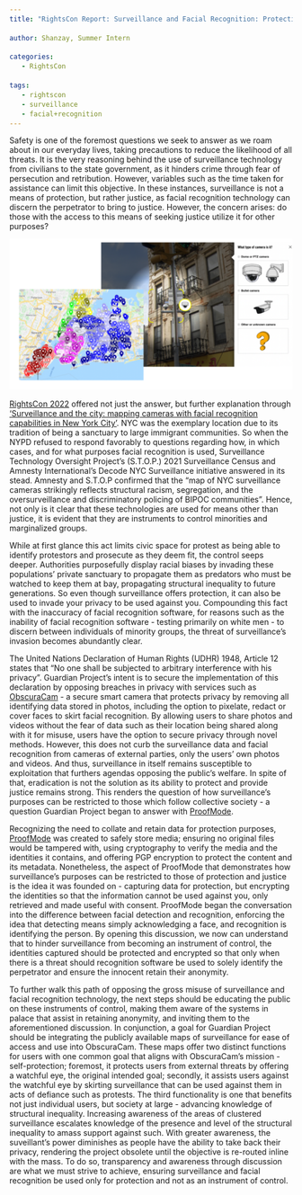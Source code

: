 ```yaml
---
title: "RightsCon Report: Surveillance and Facial Recognition: Protection or Instruments of Control?"

author: Shanzay, Summer Intern

categories:
   - RightsCon
   
tags:
   - rightscon
   - surveillance
   - facial+recognition
---
```


Safety is one of the foremost questions we seek to answer as we roam about in our everyday lives, taking precautions to reduce the likelihood of all threats. It is the very reasoning behind the use of surveillance technology from civilians to the state government, as it hinders crime through fear of persecution and retribution. However, variables such as the time taken for assistance can limit this objective. In these instances, surveillance is not a means of protection, but rather justice, as facial recognition technology can discern the perpetrator to bring to justice. However, the concern arises: do those with the access to this means of seeking justice utilize it for other purposes?    

![cameras and surveillance image](rightscon_report_blog.png)

[RightsCon 2022](https://www.rightscon.org/) offered not just the answer, but further explanation through [‘Surveillance and the city: mapping cameras with facial recognition capabilities in New York City’](https://www.stopspying.org/events/2022/6/6/rightscon-surveillance-and-the-city-mapping-cameras-with-facial-recognition-capabilities-in-new-york-city). NYC was the exemplary location due to its tradition of being a sanctuary to large immigrant communities. So when the NYPD refused to respond favorably to questions regarding how, in which cases, and for what purposes facial recognition is used, Surveillance Technology Oversight Project’s (S.T.O.P.) 2021 Surveillance Census and Amnesty International’s Decode NYC Surveillance initiative answered in its stead. Amnesty and S.T.O.P confirmed that the “map of NYC surveillance cameras strikingly reflects structural racism, segregation, and the oversurveillance and discriminatory policing of BIPOC communities”. Hence, not only is it clear that these technologies are used for means other than justice, it is evident that they are instruments to control minorities and marginalized groups. 

While at first glance this act limits civic space for protest as being able to identify protestors and prosecute as they deem fit, the control seeps deeper. Authorities purposefully display racial biases by invading these populations’ private sanctuary to propagate them as predators who must be watched to keep them at bay, propagating structural inequality to future generations. So even though surveillance offers protection, it can also be used to invade your privacy to be used against you. Compounding this fact with the inaccuracy of facial recognition software, for reasons such as the inability of facial recognition software - testing primarily on white men - to discern between individuals of minority groups, the threat of surveillance’s invasion becomes abundantly clear.  

The United Nations Declaration of Human Rights (UDHR) 1948, Article 12 states that “No one shall be subjected to arbitrary interference with his privacy”. Guardian Project’s intent is to secure the implementation of this declaration by opposing breaches in privacy with services such as [ObscuraCam](https://guardianproject.info/apps/obscuracam/) - a secure smart camera that protects privacy by removing all identifying data stored in photos, including the option to pixelate, redact or cover faces to skirt facial recognition. By allowing users to share photos and videos without the fear of data such as their location being shared along with it for misuse, users have the option to secure privacy through novel methods. However, this does not curb the surveillance data and facial recognition from cameras of external parties, only the users’ own photos and videos. And thus, surveillance in itself remains susceptible to exploitation that furthers agendas opposing the public’s welfare. In spite of that, eradication is not the solution as its ability to protect and provide justice remains strong. This renders the question of how surveillance’s purposes can be restricted to those which follow collective society - a question Guardian Project began to answer with [ProofMode](https://proofmode.org). 

Recognizing the need to collate and retain data for protection purposes, [ProofMode](https://proofmode.org) was created to safely store media; ensuring no original files would be tampered with, using cryptography to verify the media and the identities it contains, and offering PGP encryption to protect the content and its metadata. Nonetheless, the aspect of ProofMode that demonstrates how surveillance’s purposes can be restricted to those of protection and justice is the idea it was founded on - capturing data for protection, but encrypting the identities so that the information cannot be used against you, only retrieved and made useful with consent. ProofMode began the conversation into the difference between facial detection and recognition, enforcing the idea that detecting means simply acknowledging a face, and recognition is identifying the person. By opening this discussion, we now can understand that to hinder surveillance from becoming an instrument of control, the identities captured should be protected and encrypted so that only when there is a threat should recognition software be used to solely identify the perpetrator and  ensure the innocent retain their anonymity.   

To further walk this path of opposing the gross misuse of surveillance and facial recognition technology, the next steps should be educating the public on these instruments of control, making them aware of the systems in palace that assist in retaining anonymity, and inviting them to the aforementioned discussion. In conjunction, a goal for Guardian Project should be integrating the publicly available maps of surveillance for ease of access and use into ObscuraCam. These maps offer two distinct functions for users with one common goal that aligns with ObscuraCam’s mission - self-protection; foremost, it protects users from external threats by offering a watchful eye, the original intended goal; secondly, it assists users against the watchful eye by skirting surveillance that can be used against them in acts of defiance such as protests. The third functionality is one that benefits not just individual users, but society at large - advancing knowledge of structural inequality. Increasing awareness of the areas of clustered surveillance escalates knowledge of the presence and level of the structural inequality to amass support against such. With greater awareness, the suveillant’s power diminishes as people have the ability to take back their privacy, rendering the project obsolete until the objective is re-routed inline with the mass. To do so, transparency and awareness through discussion are what we must strive to achieve, ensuring surveillance and facial recognition be used only for protection and not as an instrument of control. 

